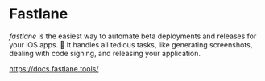 # Fastlane
*fastlane* is the easiest way to automate beta deployments and releases for your iOS apps. 🚀 It handles all tedious tasks, like generating screenshots, dealing with code signing, and releasing your application.

https://docs.fastlane.tools/
